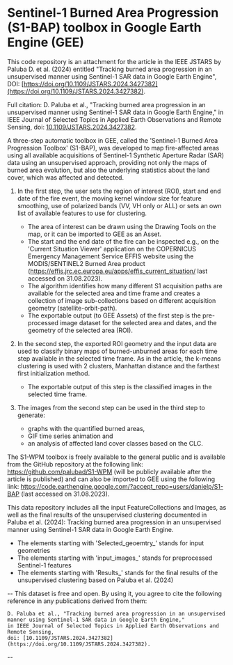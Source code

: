# Sentinel-1 Burned Area Progression (S1-BAP) toolbox in Google Earth Engine (GEE)
This code repository is an attachment for the article in the IEEE JSTARS by Paluba D. et al. (2024) entitled "Tracking burned area progression in an unsupervised manner using Sentinel-1 SAR data in Google Earth Engine", DOI: [https://doi.org/10.1109/JSTARS.2024.3427382](https://doi.org/10.1109/JSTARS.2024.3427382).

Full citation: D. Paluba et al., "Tracking burned area progression in an unsupervised manner using Sentinel-1 SAR data in Google Earth Engine," in IEEE Journal of Selected Topics in Applied Earth Observations and Remote Sensing, doi: [10.1109/JSTARS.2024.3427382](https://doi.org/10.1109/JSTARS.2024.3427382).

A three-step automatic toolbox in GEE, called the 'Sentinel-1 Burned Area Progression Toolbox' (S1-BAP), was developed to map fire-affected areas using all available acquisitions of Sentinel-1 Synthetic Aperture Radar (SAR) data using an unsupervised approach, providing not only the maps of burned area evolution, but also the underlying statistics about the land cover, which was affected and detected. 

1. In the first step, the user sets the region of interest (ROI), start and end date of the fire event, the moving kernel window size for feature smoothing, use of polarized bands (VV, VH only or ALL) or sets an own list of available features to use for clustering.
    - The area of interest can be drawn using the Drawing Tools on the map, or it can be imported to GEE as an Asset.
    - The start and the end date of the fire can be inspected e.g., on the 'Current Situation Viewer' application on the COPERNICUS Emergency Management Service EFFIS website using the MODIS/SENTINEL2 Burned Area product (https://effis.jrc.ec.europa.eu/apps/effis_current_situation/ last accessed on 31.08.2023).
    - The algorithm identifies how many different S1 acquisition paths are available for the selected area and time frame and creates a collection of image sub-collections based on different acquisition geometry (satellite-orbit-path).
    - The exportable output (to GEE Assets) of the first step is the pre-processed image dataset for the selected area and dates, and the geometry of the selected area (ROI).

2. In the second step, the exported ROI geometry and the input data are used to classify binary maps of burned-unburned areas for each time step available in the selected time frame. As in the article, the k-means clustering is used with 2 clusters, Manhattan distance and the farthest first initialization method.
    - The exportable output of this step is the classified images in the selected time frame.

3. The images from the second step can be used in the third step to generate:
    - graphs with the quantified burned areas,
    - GIF time series animation and
    - an analysis of affected land cover classes based on the CLC.
   
The S1-WPM toolbox is freely available to the general public and is available from the GitHub repository at the following link: https://github.com/palubad/S1-WPM (will be publicly available after the article is published) and can also be imported to GEE using the following link: https://code.earthengine.google.com/?accept_repo=users/danielp/S1-BAP (last accessed on 31.08.2023).







This data repository includes all the input FeatureCollections and Images, as well as the final results of the unsupervised clustering documented in Paluba et al. (2024): Tracking burned area progression in an unsupervised manner using Sentinel-1 SAR data in Google Earth Engine.

- The elements starting with 'Selected_geoemtry_' stands for input geometries
- The elements starting with 'input_images_' stands for preprocessed Sentinel-1 features
- The elements starting with 'Results_' stands for the final results of the unsupervised clustering based on Paluba et al. (2024)



--
This dataset is free and open. 
By using it, you agree to cite the following reference 
in any publications derived from them:
 
    D. Paluba et al., "Tracking burned area progression in an unsupervised manner using Sentinel-1 SAR data in Google Earth Engine," 
    in IEEE Journal of Selected Topics in Applied Earth Observations and Remote Sensing, 
    doi: [10.1109/JSTARS.2024.3427382](https://doi.org/10.1109/JSTARS.2024.3427382).
--
